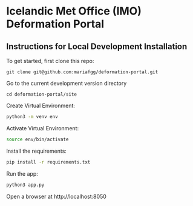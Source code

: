 # Icelandic Met Office (IMO) Deformation Portal

## Instructions for Local Development Installation

To get started, first clone this repo:
```
git clone git@github.com:mariafgg/deformation-portal.git
```
Go to the current development version directory
```
cd deformation-portal/site
```
Create Virtual Environment:

```bash
python3 -m venv env
```
Activate Virtual Environment:

```bash
source env/bin/activate
```

Install the requirements:

```bash
pip install -r requirements.txt
```
Run the app:

```bash
python3 app.py
```
Open a browser at http://localhost:8050
 
